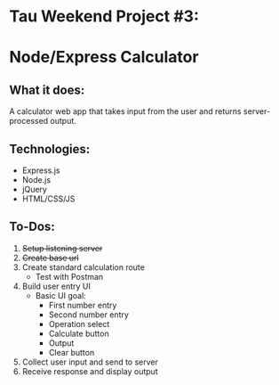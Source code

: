 Tau Weekend Project #3:
=======================
Node/Express Calculator
=======================
What it does:
-------------
A calculator web app that takes input from the user and returns server-processed output.

Technologies:
-------------
* Express.js
* Node.js
* jQuery
* HTML/CSS/JS

To-Dos:
-------
1. ~~Setup listening server~~
2. ~~Create base url~~
3. Create standard calculation route
    * Test with Postman
4. Build user entry UI
    * Basic UI goal:
        * First number entry
        * Second number entry
        * Operation select
        * Calculate button
        * Output
        * Clear button
5. Collect user input and send to server
6. Receive response and display output
